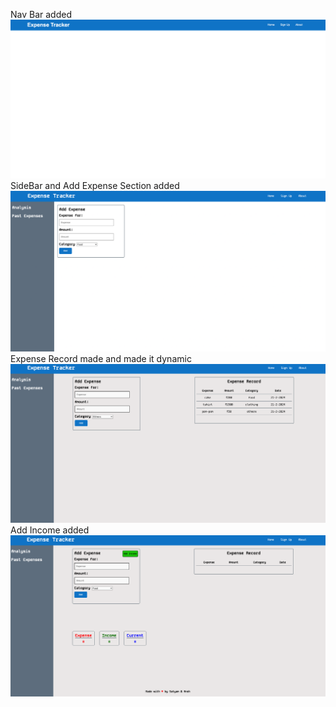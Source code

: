 Nav Bar added
![first prototype](components/navBar.png)
SideBar and Add Expense Section added
![second prototype](components/sidebar_and_addExpense.png)
Expense Record made and made it dynamic
![third prototype](components/dynamic.png)
Add Income added
![fourth prototype](components/addIncomeAdded.png)